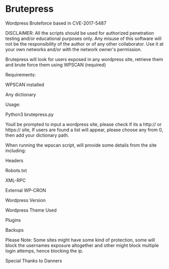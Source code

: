 # Brutepress

Wordpress Bruteforce based in CVE-2017-5487

DISCLAIMER: All the scripts should be used for authorized penetration testing and/or educational purposes only. Any misuse of this software will not be the responsibility of the author or of any other collaborator. Use it at your own networks and/or with the network owner's permission.

Brutepress will look for users exposed in any wordpress site, retrieve them and brute force them using WPSCAN (required)

Requirements:

WPSCAN installed 

Any dictionary

Usage:

Python3 brutepress.py

Youll be prompted to input a wordpress site, please check if its a http:// or https:// site,
If users are found a list will appear, please choose any from 0, then
add your dictionary path.

When running the wpscan script, will provide some details from the site including:

Headers

Robots.txt

XML-RPC

External WP-CRON

Wordpress Version

Wordpress Theme Used

Plugins

Backups


Please Note:
Some sites might have some kind of protection, some will block the usernames exposure altogether and other might block multiple login attemps, hence blocking the ip.

Special Thanks to Danners
